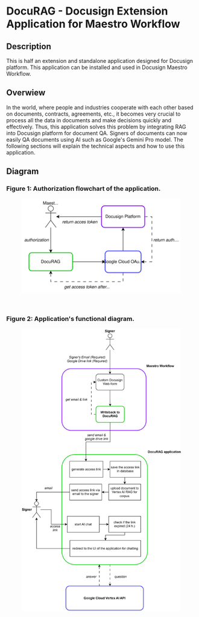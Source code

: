 # DocuRAG - Docusign Extension Application for Maestro Workflow
## Description
This is half an extension and standalone application designed for Docusign platform. This application can be installed and used in Docusign Maestro Workflow.

## Overwiew
In the world, where people and industries cooperate with each other based on documents, contracts, agreements, etc., it becomes very crucial to process all the data in documents and make decisions quickly and effectively. Thus, this application solves this problem by integrating RAG into Docusign platform for document QA.
Signers of documents can now easily QA documents using AI such as Google's Gemini Pro model. The following sections will explain the technical aspects and how to use this application. 

## Diagram
### Figure 1: Authorization flowchart of the application.
<figure text-align=center><img src="https://github.com/Rahman2001/DocuRAG/blob/main/resources/DocuRAG%20oauth%20flowchart.drawio.svg"/></figure> </br>

### Figure 2: Application's functional diagram.
<figure text-align=center><img src="https://github.com/Rahman2001/DocuRAG/blob/main/resources/DocuRAG%20flowchart.drawio.svg"/></figure>
